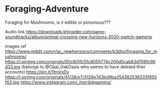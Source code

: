 # Foraging-Adventure
Foraging for Mushrooms, is it edible or poisonous??? 

Audio link
https://downloads.khinsider.com/game-soundtracks/album/animal-crossing-new-horizons-2020-switch-gamerip


images ref
https://www.reddit.com/r/ac_newhorizons/comments/k3dtuj/foraging_for_mushrooms/
https://i.pinimg.com/originals/0f/c8/05/0fc8055774c200d5cab83d706fc90d33.jpg
(belongs to @Opal_OakOasis who seems to have deleted thier accounts)
https://pin.it/1tmVxDv
https://i.pinimg.com/originals/41/28/e7/4128e743bd9ba254262536233f850f02.jpg
https://www.instagram.com/_horriblegaming/